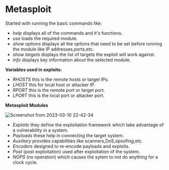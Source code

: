 # Metasploit
Started with running the basic commands like:</br>

* *help* displays all of the commands and it's functions.</br>
* *use* loads the required module.</br>
* *show options* displays all the options that need to be set before running the module like IP addresses,ports,etc.</br>
* *show targets* displays the list of targets the exploit will work against.</br>
* *info* displays key information about the selected module.</br>


**Variables used in exploits:**

* *RHOSTS* this is the remote hosts or target IPs.
* *LHOST* this for local host or attacker IP.
* *RPORT* this is the remote port or target port.
* *LPORT* this is the local port or attacker port.

**Metasploit Modules**

![Screenshot from 2023-03-10 22-42-34](https://user-images.githubusercontent.com/96241263/224387702-de272907-8dad-46a9-8f1f-fd3b8b36dbfd.png)
* *Exploits* they define the exploitation framework which take advantage of a vulnerability in a system.
* *Payloads* these help in connecting the target system.
* *Auxiliary* provides capabilities like scanners,DoS,spoofing,etc.
* *Encoders* designed to re-encode payloads and exploits.
* *Post* (post exploitation) used after exploitation of the system.
* *NOPS* (no operation) which causes the sytem to not do anything for a clock cycle.
